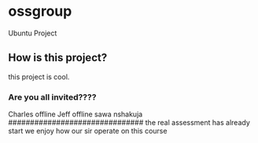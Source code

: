# ossgroup
Ubuntu Project

## How is this project?
this project is cool.

### Are you all invited????
Charles offline
Jeff offline
sawa nshakuja 
###############################
the real assessment has already start we enjoy how our sir operate on this course

